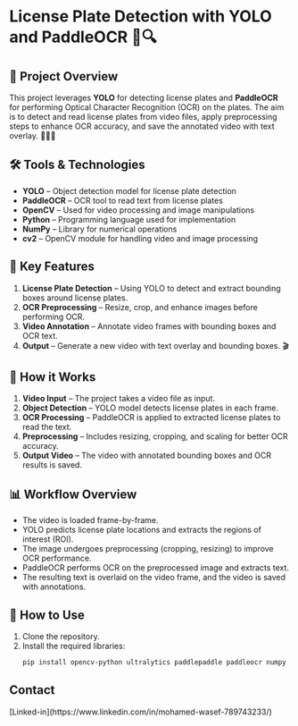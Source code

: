 # License Plate Detection with YOLO and PaddleOCR 🚗🔍

## 📌 Project Overview  
This project leverages **YOLO** for detecting license plates and **PaddleOCR** for performing Optical Character Recognition (OCR) on the plates. The aim is to detect and read license plates from video files, apply preprocessing steps to enhance OCR accuracy, and save the annotated video with text overlay. 🧑‍💻🎥

## 🛠️ Tools & Technologies  
- **YOLO** – Object detection model for license plate detection  
- **PaddleOCR** – OCR tool to read text from license plates  
- **OpenCV** – Used for video processing and image manipulations  
- **Python** – Programming language used for implementation  
- **NumPy** – Library for numerical operations  
- **cv2** – OpenCV module for handling video and image processing  

## 🎯 Key Features  
1. **License Plate Detection** – Using YOLO to detect and extract bounding boxes around license plates.  
2. **OCR Preprocessing** – Resize, crop, and enhance images before performing OCR.  
3. **Video Annotation** – Annotate video frames with bounding boxes and OCR text.  
4. **Output** – Generate a new video with text overlay and bounding boxes. 🎬

## 🔧 How it Works  
1. **Video Input** – The project takes a video file as input.  
2. **Object Detection** – YOLO model detects license plates in each frame.  
3. **OCR Processing** – PaddleOCR is applied to extracted license plates to read the text.  
4. **Preprocessing** – Includes resizing, cropping, and scaling for better OCR accuracy.  
5. **Output Video** – The video with annotated bounding boxes and OCR results is saved.  

## 📊 Workflow Overview  
- The video is loaded frame-by-frame.
- YOLO predicts license plate locations and extracts the regions of interest (ROI).
- The image undergoes preprocessing (cropping, resizing) to improve OCR performance.
- PaddleOCR performs OCR on the preprocessed image and extracts text.
- The resulting text is overlaid on the video frame, and the video is saved with annotations.


## 🚀 How to Use  
1. Clone the repository.  
2. Install the required libraries:  
   ```bash
   pip install opencv-python ultralytics paddlepaddle paddleocr numpy

<h2> Contact </h2>
[Linked-in](https://www.linkedin.com/in/mohamed-wasef-789743233/)

